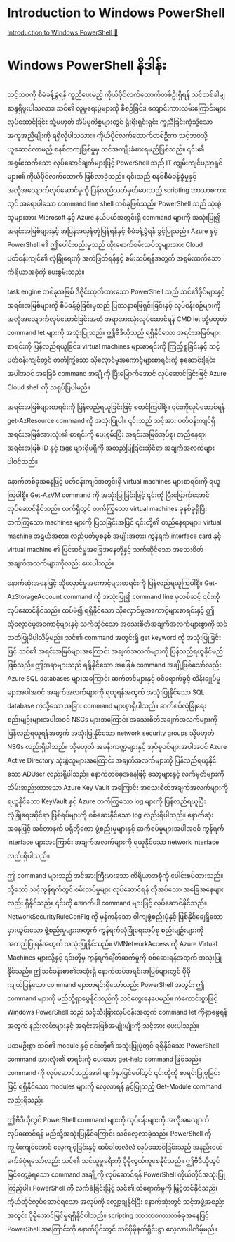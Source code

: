 # Introduction to Windows PowerShell

[Introduction to Windows PowerShell 🔗](https://www.coursera.org/learn/cybersecurity-tools-and-technologies/lecture/s5ZPT/introduction-to-windows-powershell)

# Windows PowerShell နိဒါန်း

သင့်ဘဝကို စီမံခန့်ခွဲရန် ကူညီပေးမည့် ကိုယ်ပိုင်လက်ထောက်တစ်ဦးရှိရန် သင်တစ်ခါမျှ ဆန္ဒရှိဖူးပါသလား၊ သင်၏ လူမှုရေးပွဲများကို စီစဉ်ခြင်း၊ ကျောင်းကားလမ်းကြောင်းများ လုပ်ဆောင်ခြင်း သို့မဟုတ် အိမ်မှုကိစ္စများတွင် ရိုးရိုးရှင်းရှင်း ကူညီခြင်းကဲ့သို့သော အကူအညီမျိုးကို ရရှိလိုပါသလား။ ကိုယ်ပိုင်လက်ထောက်တစ်ဦးက သင့်ဘဝသို့ ယူဆောင်လာမည့် စနစ်တကျဖြစ်မှုမှ သင်အကျိုးခံစားရမည်ဖြစ်သည်။ ၎င်း၏ အစွမ်းထက်သော လုပ်ဆောင်ချက်များဖြင့် PowerShell သည် IT ကျွမ်းကျင်ပညာရှင်များ၏ ကိုယ်ပိုင်လက်ထောက် ဖြစ်လာခဲ့သည်။ ၎င်းသည် စနစ်စီမံခန့်ခွဲမှုနှင့် အလိုအလျောက်လုပ်ဆောင်မှုကို ပြန်လည်သတ်မှတ်ပေးသည့် scripting ဘာသာစကားတွင် အရေးပါသော command line shell တစ်ခုဖြစ်သည်။ PowerShell သည် သုံးစွဲသူများအား Microsoft နှင့် Azure နယ်ပယ်အတွင်းရှိ command များကို အသုံးပြု၍ အရင်းအမြစ်များနှင့် အပြန်အလှန်တုံ့ပြန်ရန်နှင့် စီမံခန့်ခွဲရန် ခွင့်ပြုသည်။ Azure နှင့် PowerShell ၏ ဤပေါင်းစည်းမှုသည် ထိုးဖောက်စမ်းသပ်သူများအား Cloud ပတ်ဝန်းကျင်၏ လုံခြုံရေးကို အကဲဖြတ်ရန်နှင့် စမ်းသပ်ရန်အတွက် အစွမ်းထက်သော ကိရိယာအစုံကို ပေးစွမ်းသည်။

task engine တစ်ခုအဖြစ် ဒီဇိုင်းထုတ်ထားသော PowerShell သည် သင်၏ဖိုင်များနှင့် အရင်းအမြစ်များကို စီမံခန့်ခွဲခြင်းမှသည် ပြဿနာဖြေရှင်းခြင်းနှင့် လုပ်ငန်းစဉ်များကို အလိုအလျောက်လုပ်ဆောင်ခြင်းအထိ အရာအားလုံးလုပ်ဆောင်ရန် CMD let သို့မဟုတ် command let များကို အသုံးပြုသည်။ ဤဗီဒီယိုသည် ရရှိနိုင်သော အရင်းအမြစ်များစာရင်းကို ပြန်လည်ရယူခြင်း၊ virtual machines များစာရင်းကို ကြည့်ရှုခြင်းနှင့် သင့်ပတ်ဝန်းကျင်တွင် တက်ကြွသော သိုလှောင်မှုအကောင့်များစာရင်းကို စုဆောင်းခြင်းအပါအဝင် အခြေခံ command အချို့ကို ပြီးမြောက်အောင် လုပ်ဆောင်ခြင်းဖြင့် Azure Cloud shell ကို သရုပ်ပြပါမည်။

အရင်းအမြစ်များစာရင်းကို ပြန်လည်ရယူခြင်းဖြင့် စတင်ကြပါစို့။ ၎င်းကိုလုပ်ဆောင်ရန် get-AzResource command ကို အသုံးပြုပါ။ ၎င်းသည် သင့်အား ပတ်ဝန်းကျင်ရှိ အရင်းအမြစ်အားလုံး၏ စာရင်းကို ပေးစွမ်းပြီး အရင်းအမြစ်အုပ်စု၊ တည်နေရာ၊ အရင်းအမြစ် ID နှင့် tags များရှိမရှိကို အတည်ပြုခြင်းဆိုင်ရာ အချက်အလက်များ ပါဝင်သည်။

နောက်တစ်ခုအနေဖြင့် ပတ်ဝန်းကျင်အတွင်းရှိ virtual machines များစာရင်းကို ရယူကြပါစို့။ Get-AzVM command ကို အသုံးပြုခြင်းဖြင့် ၎င်းကို ပြီးမြောက်အောင် လုပ်ဆောင်နိုင်သည်။ လက်ရှိတွင် တက်ကြွသော virtual machines ခုနစ်ခုရှိပြီး တက်ကြွသော machines များကို ပြသခြင်းအပြင် ၎င်းတို့၏ တည်နေရာများ၊ virtual machine အရွယ်အစား၊ လည်ပတ်မှုစနစ် အမျိုးအစား၊ ကွန်ရက် interface card နှင့် virtual machine ၏ ပြင်ဆင်မှုအခြေအနေတို့နှင့် သက်ဆိုင်သော အသေးစိတ်အချက်အလက်များကိုလည်း ပေးပါသည်။

နောက်ဆုံးအနေဖြင့် သိုလှောင်မှုအကောင့်များစာရင်းကို ပြန်လည်ရယူကြပါစို့။ Get-AzStorageAccount command ကို အသုံးပြု၍ command line မှတစ်ဆင့် ၎င်းကို လုပ်ဆောင်နိုင်သည်။ ထပ်မံ၍ ရရှိနိုင်သော သိုလှောင်မှုအကောင့်များစာရင်းနှင့် ဤသိုလှောင်မှုအကောင့်များနှင့် သက်ဆိုင်သော အသေးစိတ်အချက်အလက်များစွာကို သင်သတိပြုမိပါလိမ့်မည်။ သင်၏ command အတွင်းရှိ get keyword ကို အသုံးပြုခြင်းဖြင့် သင်၏ အရင်းအမြစ်များအကြောင်း အချက်အလက်များကို ပြန်လည်ရယူနိုင်မည်ဖြစ်သည်။ ဤအရာများသည် ရရှိနိုင်သော အခြေခံ command အချို့ဖြစ်သော်လည်း Azure SQL databases များအကြောင်း ဆက်တင်များနှင့် ဝင်ရောက်ခွင့် ထိန်းချုပ်မှုများအပါအဝင် အချက်အလက်များကို ရယူရန်အတွက် အသုံးပြုနိုင်သော SQL database ကဲ့သို့သော အခြား command များစွာရှိပါသည်။ ဆက်စပ်လုံခြုံရေး စည်းမျဉ်းများအပါအဝင် NSGs များအကြောင်း အသေးစိတ်အချက်အလက်များကို ပြန်လည်ရယူရန်အတွက် အသုံးပြုနိုင်သော network security groups သို့မဟုတ် NSGs လည်းရှိပါသည်။ သို့မဟုတ် အခန်းကဏ္ဍများနှင့် အုပ်စုဝင်များအပါအဝင် Azure Active Directory သုံးစွဲသူများအကြောင်း အချက်အလက်များကို ပြန်လည်ရယူနိုင်သော ADUser လည်းရှိပါသည်။ နောက်တစ်ခုအနေဖြင့် သော့များနှင့် လက်မှတ်များကို သိမ်းဆည်းထားသော Azure Key Vault အကြောင်း အသေးစိတ်အချက်အလက်များကို ရယူနိုင်သော KeyVault နှင့် Azure တက်ကြွသော log များကို ပြန်လည်ရယူပြီး လုံခြုံရေးဆိုင်ရာ ဖြစ်ရပ်များကို စစ်ဆေးနိုင်သော log လည်းရှိပါသည်။ နောက်ဆုံးအနေဖြင့် အင်တာနက် ပရိုတိုကော ဖွဲ့စည်းမှုများနှင့် ဆက်စပ်မှုများအပါအဝင် ကွန်ရက် interface များအကြောင်း အချက်အလက်များကို ရယူနိုင်သော network interface လည်းရှိပါသည်။

ဤ command များသည် အင်အားကြီးမားသော ကိရိယာအစုံကို ပေါင်းစပ်ထားသည်။ သို့သော် သင့်ကွန်ရက်တွင် စမ်းသပ်မှုများ လုပ်ဆောင်ရန် လိုအပ်သော အခြေအနေများလည်း ရှိနိုင်သည်။ ၎င်းကို အောက်ပါ command များဖြင့် လုပ်ဆောင်နိုင်သည်။ NetworkSecurityRuleConFig ကို မှန်ကန်သော ဝါကျဖွဲ့စည်းပုံနှင့် ဖြစ်နိုင်ချေရှိသော မှားယွင်းသော ဖွဲ့စည်းမှုများအတွက် ကွန်ရက်လုံခြုံရေးအုပ်စု စည်းမျဉ်းများကို အတည်ပြုရန်အတွက် အသုံးပြုနိုင်သည်။ VMNetworkAccess ကို Azure Virtual Machines များသို့နှင့် ၎င်းတို့မှ ကွန်ရက်ချိတ်ဆက်မှုကို စစ်ဆေးရန်အတွက် အသုံးပြုနိုင်သည်။ ဤသင်ခန်းစာ၏အဆုံးရှိ နောက်ထပ်အရင်းအမြစ်များတွင် ပိုမိုကျယ်ပြန့်သော command များစာရင်းရှိသော်လည်း PowerShell အတွင်း ဤ command များကို မည်သို့ရှာဖွေနိုင်သည်ကို သင်တွေးနေပေမည်။ ကံကောင်းစွာဖြင့် Windows PowerShell သည် သင့်သီးခြားလုပ်ငန်းအတွက် command let ကိုရှာဖွေရန်အတွက် နည်းလမ်းများနှင့် အရင်းအမြစ်အမျိုးမျိုးကို သင့်အား ပေးပါသည်။

ပထမဦးစွာ သင်၏ module နှင့် ၎င်းတို့၏ အသုံးပြုပုံတွင် ရရှိနိုင်သော PowerShell command အားလုံး၏ စာရင်းကို ပေးသော get-help command ဖြစ်သည်။ command ကို လုပ်ဆောင်သည့်အခါ မျက်နှာပြင်ပေါ်တွင် ၎င်းတို့ကို စာရင်းပြုစုခြင်းဖြင့် ရရှိနိုင်သော modules များကို လေ့လာရန် ခွင့်ပြုသည့် Get-Module command လည်းရှိသည်။

ဤဗီဒီယိုတွင် PowerShell command များကို လုပ်ငန်းများကို အလိုအလျောက်လုပ်ဆောင်ရန် မည်သို့အသုံးပြုနိုင်ကြောင်း သင်လေ့လာခဲ့သည်။ PowerShell ကို ကျွမ်းကျင်အောင် လေ့ကျင့်ခြင်းနှင့် ထပ်ခါတလဲလဲ လုပ်ဆောင်ခြင်းသည် အနည်းငယ်ခက်ခဲပုံရသော်လည်း သင်၏ သင်ယူမှုခရီးကို ပိုမိုလွယ်ကူစေနိုင်သည်။ ဤဗီဒီယိုတွင် မြင်တွေ့ခဲ့ရသော command အချို့ကို လုပ်ဆောင်ရန် PowerShell ကိုယ်တိုင်အသုံးပြုကြည့်ပါ။ PowerShell ကို လက်ခံခြင်းဖြင့် သင်၏ ထိရောက်မှုကို မြှင့်တင်နိုင်သည်၊ ကိုယ်တိုင်လုပ်ဆောင်ရသော အလုပ်ကို လျှော့ချနိုင်ပြီး နောက်ဆုံးတွင် သင့်အဖွဲ့အစည်းအတွင်း ပိုမိုအောင်မြင်မှုရရှိနိုင်ပါသည်။ scripting ဘာသာစကားတစ်ခုအနေဖြင့် PowerShell အကြောင်းကို နောက်ပိုင်းတွင် သင်ပိုမိုနက်ရှိုင်းစွာ လေ့လာပါလိမ့်မည်။
